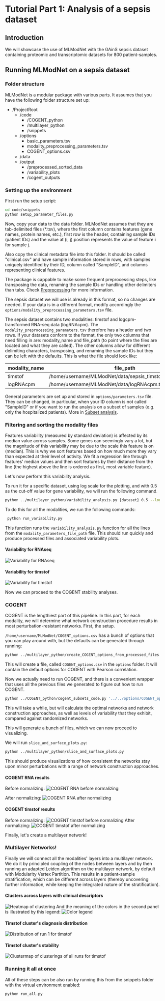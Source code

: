 # Tutorial Part 1: Analysis of a sepsis dataset

## Introduction
We will showcase the use of MLModNet with the GAinS sepsis dataset containing proteomic and transcriptomic datasets for 800 patient-samples.

## Running MLModNet on a sepsis dataset

### Folder structure
MLModNet is a modular package with various parts. It assumes that you have the following folder structure set up:
- /ProjectRoot
    - /code
        - /COGENT_python
        - /multilayer_python
        - /snippets
    - /options
        - basic_parameters.tsv
        - modality_preprocessing_parameters.tsv
        - COGENT_options.csv
    - /data
    - /output
        - /preprocessed_sorted_data
        - /variability_plots
        - /cogent_outputs

### Setting up the environment

First run the setup script:
```bash
cd code/snippets
python setup_parameter_files.py
```
Now, copy your data to the data folder. MLModNet assumes that they are tab-delimited files (*.tsv), where the first column contains features (gene names, protein names, etc.), first row is the header, containing sample IDs (patient IDs) and the value at (i, j) position represents the value of feature i for sample j. 

Also copy the clinical metadata file into this folder. It should be called "clinical.csv" and have sample information stored in rows, with samples uniquely identified by their ID, column called "SampleID", and columns representing clinical features.

The package is cappable to make some frequent preprocessing steps, like transposing the data, renaming the sample IDs or handling other delimiters than tabs. Check [Preprocessing](getting_started.md) for more information.

The sepsis dataset we will use is already in this format, so no changes are needed. If your data is in a different format, modify accordingly the `options/modality_preprocessing_parameters.tsv` file.

The sepsis dataset contains two modalities: timstof and logcpm-transformed RNA-seq data (logRNAcpm). The `modality_preprocessing_parameters.tsv` therefore has a header and two rows. If your datasets conform to the format, the only two columns that need filling in are: modality_name and file_path (to point where the files are located and what they are called). The other columns allow for different delimiting characters, transposing, and renaming the sample IDs but they can be left with the defaults. This is what the file should look like:

| modality_name | file_path                                                 | sep | transpose | rename_sample | feature_ID_name | modality_ID_name   |
|---------------|-----------------------------------------------------------|-----|-----------|---------------|----------------|--------------------|
| timstof       | /home/username/MLModNet/data/sepsis_timstof_with_names.tsv |"\t"|0|0|||
| logRNAcpm    | /home/username/MLModNet/data/logRNAcpm.tsv |"\t"| 0             | 0              |||

General parameters are set up and stored in `options/parameters.tsv` file. They can be changed, in particular, when your ID column is not called "SampleID" or if you want to run the analysis on a subset of samples (e.g. only the hospitalized patients). More in [Subset analysis](getting_started.md).


### Filtering and sorting the modality files

Features variability (measured by standard deviation) is affected by its median value across samples. Some genes can seemingly vary a lot, but the magnitude of this variability may be due to the scale this feature is on (median). This is why we sort features based on how much more they vary than expected at their level of activity. We fit a regression line through features' median values and then sort features by their distance from the line (the highest above the line is ordered as first, most variable feature).

Let's now perform this variability analysis.

To run it for a specific dataset, using log scale for the plotting, and with 0.5 as the cut-off value for gene variability, we will run the following command.
```bash
python ../multilayer_python/variability_analysis.py {dataset} 0.5 --log_scale --regression --modality_parameters_file_path {dataset_file}
```

To do this for all the modalities, we run the following commands:

```bash
 python run_variability.py
```

This function runs the `variability_analysis.py` function for all the lines from the `modality_parameters_file_path` file.
This should run quickly and produce processed files and associated variability plots. 
#### Variability for RNAseq
![Variability for RNAseq](../images/logRNAcpm_0.5_log_regression_variability_plot.png)

#### Variability for timstof
![Variability for timstof](../images/timstof_0.5_log_regression_variability_plot.png)


Now we can proceed to the COGENT stability analyses.

### COGENT

COGENT is the lengthiest part of this pipeline. In this part, for each modality, we will determine what network construction procedure results in most perturbation-resistant networks. First, the setup.

`/home/username/MLModNet/COGENT_options.csv` has a bunch of options that you can play around with, but the defaults can be generated through running:

```bash
python ../multilayer_python/create_COGENT_options_from_processed_files.py
```
This will create a file, called `COGENT_options.csv` in the `options` folder. It will contain the default options for COGENT with Pearson correlation.

Now we actually need to run COGENT, and there is a convenient wrapper that uses all the previous files we generated to figure out how to run COGENT.

```bash
python ../COGENT_python/cogent_subsets_code.py '../../options/COGENT_options.csv'
```

This will take a while, but will calculate the optimal networks and network construction approaches, as well as levels of variability that they exhibit, compared against randomized networks. 

This will generate a bunch of files, which we can now proceed to visualizing. 

We will run `slice_and_surface_plots.py`:
```bash
python ../multilayer_python/slice_and_surface_plots.py
```
This should produce visualizations of how consistent the networks stay upon minor perturbations with a range of network construction approaches.

#### COGENT RNA results
Before normalizing:
![COGENT RNA before normalizing](../images/sepsisCOGENT_plot_logRNAcpm_pearson_8_True_top_var_feat8_step150_max1500_threshold_min0.01_threshold_max0.99_threshold_step0.05.png)

After normalizing:
![COGENT RNA after normalizing](../images/sepsisCOGENT_plot_logRNAcpm_pearson_8_True_top_var_feat8_step150_max1500_threshold_min0.01_threshold_max0.99_threshold_step0.05_rescaled.png)

#### COGENT timstof results
Before normalizing:
![COGENT timstof before normalizing](../images/sepsisCOGENT_plot_timstof_pearson_8_True_top_var_feat8_step27_max269_threshold_min0.01_threshold_max0.99_threshold_step0.05.png)
After normalizing:
![COGENT timstof after normalizing](../images/sepsisCOGENT_plot_timstof_pearson_8_True_top_var_feat8_step27_max269_threshold_min0.01_threshold_max0.99_threshold_step0.05_rescaled.png)


Finally, let's create a multilayer network!


### Multilayer Networks!

Finally we will connect all the modalities' layers into a multilayer network. We do it by principled coupling of the nodes between layers and by then running an adapted Leiden algorithm on the multilayer network, by default with Modularity Vertex Partition. This results in a patient-sample stratification, which can be different across layers (thereby uncovering further information, while keeping the integrated nature of the stratification).

#### Clusters across layers with clinical descriptors
![Heatmap of clustering](../images/heatmap_clustering_plot_0.5.png)
And the meaning of the colors in the second panel is illustrated by this legend:
![Color legend](../images/color_legend.png)
#### Timstof cluster's diagnosis distribution 
![Distribution of run 1 for timstof](../images/timstof_multiplex_cluster_diagnosis_distribution_plot.png)
#### Timstof cluster's stability 
![Clustermap of clusterings of all runs for timstof](../images/clustermap.png)

### Running it all at once
All of these steps can be also run by running this from the snippets folder with the virtual environment enabled:

```bash
python run_all.py
```